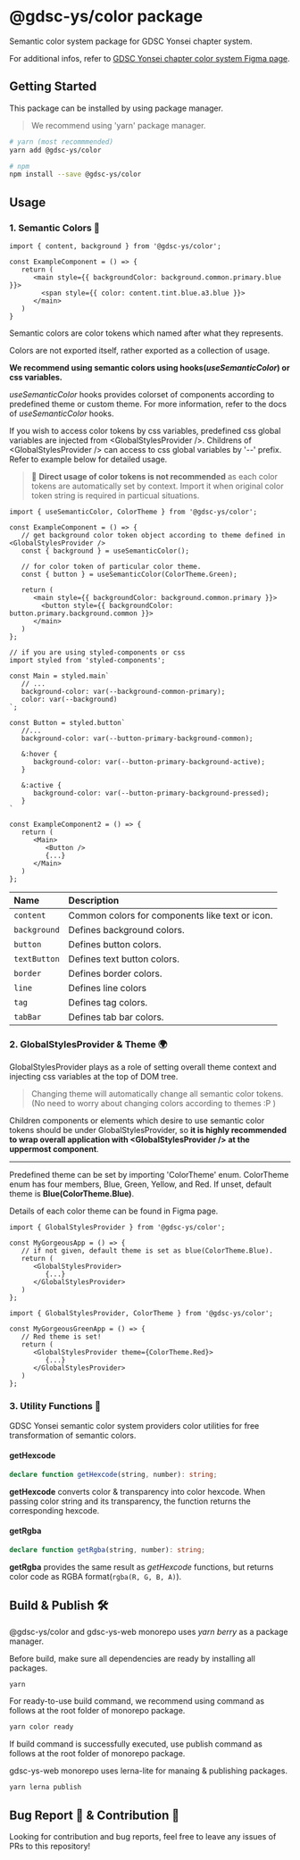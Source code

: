 # @gdsc-ys/color package

Semantic color system package for GDSC Yonsei chapter system.

For additional infos, refer to [GDSC Yonsei chapter color system Figma page]().

## Getting Started

This package can be installed by using package manager.

> We recommend using 'yarn' package manager.

```zsh
# yarn (most recommmended)
yarn add @gdsc-ys/color

# npm
npm install --save @gdsc-ys/color
```

## Usage

### 1. Semantic Colors 🎨

```tsx
import { content, background } from '@gdsc-ys/color';

const ExampleComponent = () => {
   return (
      <main style={{ backgroundColor: background.common.primary.blue }}>
        <span style={{ color: content.tint.blue.a3.blue }}>
      </main>
   )
}
```

Semantic colors are color tokens which named after what they represents.

Colors are not exported itself, rather exported as a collection of usage.

**We recommend using semantic colors using hooks(_useSemanticColor_) or css variables.**

_useSemanticColor_ hooks provides colorset of components according to predefined theme or custom theme. For more information, refer to the docs of _useSemanticColor_ hooks.

If you wish to access color tokens by css variables, predefined css global variables are injected from \<GlobalStylesProvider />. Childrens of \<GlobalStylesProvider /> can access to css global variables by '--' prefix. Refer to example below for detailed usage.

> 🚨 **Direct usage of color tokens is not recommended** as each color tokens are automatically set by context. Import it when original color token string is required in particual situations.

```tsx
import { useSemanticColor, ColorTheme } from '@gdsc-ys/color';

const ExampleComponent = () => {
   // get background color token object according to theme defined in <GlobalStylesProvider />
   const { background } = useSemanticColor();

   // for color token of particular color theme.
   const { button } = useSemanticColor(ColorTheme.Green); 

   return (
      <main style={{ backgroundColor: background.common.primary }}>
        <button style={{ backgroundColor: button.primary.background.common }}>
      </main>
   )
};
```

```tsx
// if you are using styled-components or css
import styled from 'styled-components';

const Main = styled.main`
   // ...
   background-color: var(--background-common-primary);
   color: var(--background)
`;

const Button = styled.button`
   //...
   background-color: var(--button-primary-background-common);

   &:hover {
      background-color: var(--button-primary-background-active);
   }

   &:active {
      background-color: var(--button-primary-background-pressed);
   }
`

const ExampleComponent2 = () => {
   return (
      <Main>
         <Button />
         {...}
      </Main>
   )
};
```

| Name           | Description                                                |
| :------------- | :--------------------------------------------------------- |
| `content`      | Common colors for components like text or icon.            |
| `background`   | Defines background colors.                                 |
| `button`       | Defines button colors.                                     |
| `textButton`   | Defines text button colors.                                |
| `border`       | Defines border colors.                                     |
| `line`         | Defines line colors                                        |
| `tag`          | Defines tag colors.                                        |
| `tabBar`       | Defines tab bar colors.                                    |

### 2. GlobalStylesProvider & Theme 🌍

GlobalStylesProvider plays as a role of setting overall theme context and injecting css variables at the top of DOM tree.

>Changing theme will automatically change all semantic color tokens. (No need to worry about changing colors according to themes :P )

Children components or elements which desire to use semantic color tokens should be under GlobalStylesProvider, so **it is highly recommended to wrap overall application with \<GlobalStylesProvider /> at the uppermost component**.

---

Predefined theme can be set by importing 'ColorTheme' enum. ColorTheme enum has four members, Blue, Green, Yellow, and Red. If unset, default theme is **Blue(ColorTheme.Blue)**.

Details of each color theme can be found in Figma page. 

```tsx
import { GlobalStylesProvider } from '@gdsc-ys/color';

const MyGorgeousApp = () => {
   // if not given, default theme is set as blue(ColorTheme.Blue).
   return (
      <GlobalStylesProvider>
         {...}
      </GlobalStylesProvider>
   )
};
```

```tsx
import { GlobalStylesProvider, ColorTheme } from '@gdsc-ys/color';

const MyGorgeousGreenApp = () => {
   // Red theme is set!
   return (
      <GlobalStylesProvider theme={ColorTheme.Red}>
         {...}
      </GlobalStylesProvider>
   )
};
```

### 3. Utility Functions 🔧

GDSC Yonsei semantic color system providers color utilities for free transformation of semantic colors.

#### getHexcode

```typescript
declare function getHexcode(string, number): string;
```

**getHexcode** converts color & transparency into color hexcode. When passing color string and its transparency, the function returns the corresponding hexcode.

#### getRgba

```typescript
declare function getRgba(string, number): string;
```

**getRgba** provides the same result as _getHexcode_ functions, but returns color code as RGBA format(`rgba(R, G, B, A)`).

## Build & Publish 🛠️

@gdsc-ys/color and gdsc-ys-web monorepo uses _yarn berry_ as a package manager.

Before build, make sure all dependencies are ready by installing all packages.

```zsh
yarn
```

For ready-to-use build command, we recommend using command as follows at the root folder of monorepo package.

```zsh
yarn color ready
```

If build command is successfully executed, use publish command as follows at the root folder of monorepo package.

gdsc-ys-web monorepo uses lerna-lite for manaing & publishing packages.

```zsh
yarn lerna publish
```

## Bug Report 🐛 & Contribution 🤝

Looking for contribution and bug reports, feel free to leave any issues of PRs to this repository!